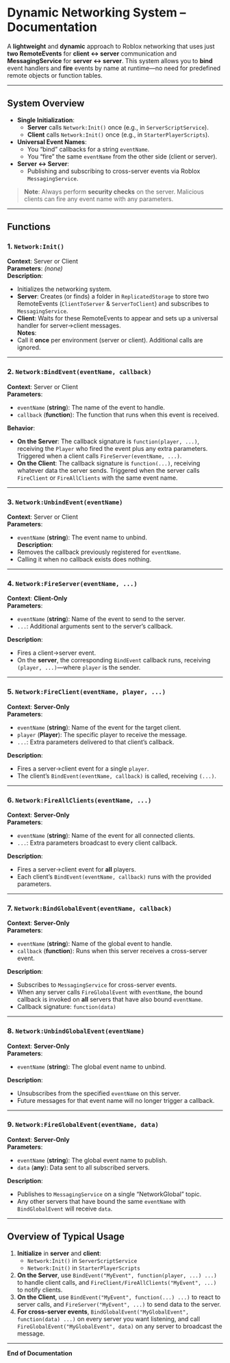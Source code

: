 # Dynamic Networking System – Documentation

A **lightweight** and **dynamic** approach to Roblox networking that uses just **two RemoteEvents** for **client ↔ server** communication and **MessagingService** for **server ↔ server**. This system allows you to **bind** event handlers and **fire** events by name at runtime—no need for predefined remote objects or function tables.

---

## System Overview

- **Single Initialization**:  
  - **Server** calls `Network:Init()` once (e.g., in `ServerScriptService`).  
  - **Client** calls `Network:Init()` once (e.g., in `StarterPlayerScripts`).  
- **Universal Event Names**:  
  - You “bind” callbacks for a string `eventName`.  
  - You “fire” the same `eventName` from the other side (client or server).  
- **Server ↔ Server**:  
  - Publishing and subscribing to cross-server events via Roblox `MessagingService`.  

> **Note**: Always perform **security checks** on the server. Malicious clients can fire any event name with any parameters.

---

## Functions

### 1. `Network:Init()`
**Context**: Server or Client  
**Parameters**: *(none)*  
**Description**:  
- Initializes the networking system.  
- **Server**: Creates (or finds) a folder in `ReplicatedStorage` to store two RemoteEvents (`ClientToServer` & `ServerToClient`) and subscribes to `MessagingService`.  
- **Client**: Waits for these RemoteEvents to appear and sets up a universal handler for server→client messages.  
**Notes**:  
- Call it **once** per environment (server or client). Additional calls are ignored.

---

### 2. `Network:BindEvent(eventName, callback)`
**Context**: Server or Client  
**Parameters**:  
- `eventName` (**string**): The name of the event to handle.  
- `callback` (**function**): The function that runs when this event is received.  

**Behavior**:  
- **On the Server**: The callback signature is `function(player, ...)`, receiving the `Player` who fired the event plus any extra parameters. Triggered when a client calls `FireServer(eventName, ...)`.  
- **On the Client**: The callback signature is `function(...)`, receiving whatever data the server sends. Triggered when the server calls `FireClient` or `FireAllClients` with the same event name.

---

### 3. `Network:UnbindEvent(eventName)`
**Context**: Server or Client  
**Parameters**:  
- `eventName` (**string**): The event name to unbind.  
**Description**:  
- Removes the callback previously registered for `eventName`.  
- Calling it when no callback exists does nothing.

---

### 4. `Network:FireServer(eventName, ...)`
**Context**: **Client-Only**  
**Parameters**:  
- `eventName` (**string**): Name of the event to send to the server.  
- `...`: Additional arguments sent to the server’s callback.  

**Description**:  
- Fires a client→server event.  
- On the **server**, the corresponding `BindEvent` callback runs, receiving `(player, ...)`—where `player` is the sender.

---

### 5. `Network:FireClient(eventName, player, ...)`
**Context**: **Server-Only**  
**Parameters**:  
- `eventName` (**string**): Name of the event for the target client.  
- `player` (**Player**): The specific player to receive the message.  
- `...`: Extra parameters delivered to that client’s callback.  

**Description**:  
- Fires a server→client event for a single `player`.  
- The client’s `BindEvent(eventName, callback)` is called, receiving `(...)`.

---

### 6. `Network:FireAllClients(eventName, ...)`
**Context**: **Server-Only**  
**Parameters**:  
- `eventName` (**string**): Name of the event for all connected clients.  
- `...`: Extra parameters broadcast to every client callback.  

**Description**:  
- Fires a server→client event for **all** players.  
- Each client’s `BindEvent(eventName, callback)` runs with the provided parameters.

---

### 7. `Network:BindGlobalEvent(eventName, callback)`
**Context**: **Server-Only**  
**Parameters**:  
- `eventName` (**string**): Name of the global event to handle.  
- `callback` (**function**): Runs when this server receives a cross-server event.  

**Description**:  
- Subscribes to `MessagingService` for cross-server events.  
- When any server calls `FireGlobalEvent` with `eventName`, the bound callback is invoked on **all** servers that have also bound `eventName`.  
- Callback signature: `function(data)`

---

### 8. `Network:UnbindGlobalEvent(eventName)`
**Context**: **Server-Only**  
**Parameters**:  
- `eventName` (**string**): The global event name to unbind.  

**Description**:  
- Unsubscribes from the specified `eventName` on this server.  
- Future messages for that event name will no longer trigger a callback.

---

### 9. `Network:FireGlobalEvent(eventName, data)`
**Context**: **Server-Only**  
**Parameters**:  
- `eventName` (**string**): The global event name to publish.  
- `data` (**any**): Data sent to all subscribed servers.  

**Description**:  
- Publishes to `MessagingService` on a single “NetworkGlobal” topic.  
- Any other servers that have bound the same `eventName` with `BindGlobalEvent` will receive `data`.

---

## Overview of Typical Usage

1. **Initialize** in **server** and **client**:
   - `Network:Init()` in `ServerScriptService`  
   - `Network:Init()` in `StarterPlayerScripts`
2. **On the Server**, use `BindEvent("MyEvent", function(player, ...) ...)` to handle client calls, and `FireClient/FireAllClients("MyEvent", ...)` to notify clients.
3. **On the Client**, use `BindEvent("MyEvent", function(...) ...)` to react to server calls, and `FireServer("MyEvent", ...)` to send data to the server.
4. **For cross-server events**, `BindGlobalEvent("MyGlobalEvent", function(data) ...)` on every server you want listening, and call `FireGlobalEvent("MyGlobalEvent", data)` on any server to broadcast the message.

---

**End of Documentation**  
